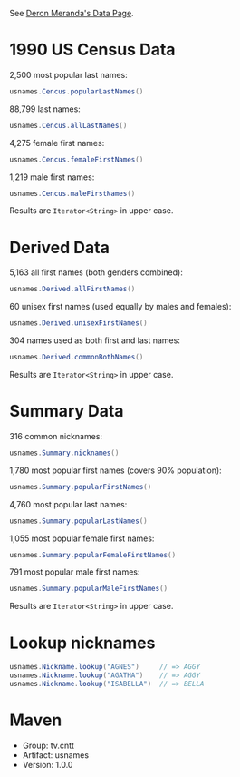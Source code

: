 See [Deron Meranda's Data Page](http://deron.meranda.us/data/).

# 1990 US Census Data

2,500 most popular last names:

```java
usnames.Cencus.popularLastNames()
```

88,799 last names:

```java
usnames.Cencus.allLastNames()
```

4,275 female first names:

```java
usnames.Cencus.femaleFirstNames()
```

1,219 male first names:

```java
usnames.Cencus.maleFirstNames()
```

Results are `Iterator<String>` in upper case.

# Derived Data

5,163 all first names (both genders combined):

```java
usnames.Derived.allFirstNames()
```

60 unisex first names (used equally by males and females):

```java
usnames.Derived.unisexFirstNames()
```

304 names used as both first and last names:

```java
usnames.Derived.commonBothNames()
```

Results are `Iterator<String>` in upper case.

# Summary Data

316 common nicknames:

```java
usnames.Summary.nicknames()
```

1,780 most popular first names (covers 90% population):

```java
usnames.Summary.popularFirstNames()
```

4,760 most popular last names:

```java
usnames.Summary.popularLastNames()
```

1,055 most popular female first names:

```java
usnames.Summary.popularFemaleFirstNames()
```

791 most popular male first names:

```java
usnames.Summary.popularMaleFirstNames()
```

Results are `Iterator<String>` in upper case.

# Lookup nicknames

```java
usnames.Nickname.lookup("AGNES")     // => AGGY
usnames.Nickname.lookup("AGATHA")    // => AGGY
usnames.Nickname.lookup("ISABELLA")  // => BELLA
```

# Maven

* Group: tv.cntt
* Artifact: usnames
* Version: 1.0.0
